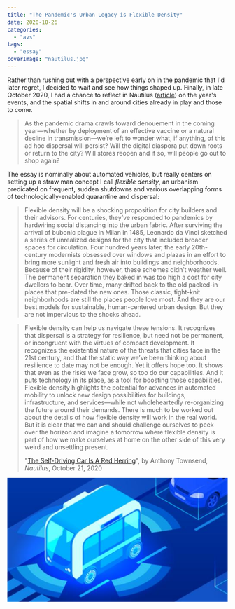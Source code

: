 ```yaml
---
title: "The Pandemic's Urban Legacy is Flexible Density"
date: 2020-10-26
categories: 
  - "avs"
tags: 
  - "essay"
coverImage: "nautilus.jpg"
---
```


Rather than rushing out with a perspective early on in the pandemic that I'd later regret, I decided to wait and see how things shaped up. Finally, in late October 2020, I had a chance to reflect in Nautilus ([article](http://nautil.us/issue/92/frontiers/the-self_driving-car-is-a-red-herring)) on the year's events, and the spatial shifts in and around cities already in play and those to come.

> As the pandemic drama crawls toward denouement in the coming year—whether by deployment of an effective vaccine or a natural decline in transmission—we’re left to wonder what, if anything, of this ad hoc dispersal will persist? Will the digital diaspora put down roots or return to the city? Will stores reopen and if so, will people go out to shop again?

The essay is nominally about automated vehicles, but really centers on setting up a straw man concept I call _flexible density_, an urbanism predicated on frequent, sudden shutdowns and various overlapping forms of technologically-enabled quarantine and dispersal:

> Flexible density will be a shocking proposition for city builders and their advisors. For centuries, they’ve responded to pandemics by hardwiring social distancing into the urban fabric. After surviving the arrival of bubonic plague in Milan in 1485, Leonardo da Vinci sketched a series of unrealized designs for the city that included broader spaces for circulation. Four hundred years later, the early 20th-century modernists obsessed over windows and plazas in an effort to bring more sunlight and fresh air into buildings and neighborhoods. Because of their rigidity, however, these schemes didn’t weather well. The permanent separation they baked in was too high a cost for city dwellers to bear. Over time, many drifted back to the old packed-in places that pre-dated the new ones. Those classic, tight-knit neighborhoods are still the places people love most. And they are our best models for sustainable, human-centered urban design. But they are not impervious to the shocks ahead.

> Flexible density can help us navigate these tensions. It recognizes that dispersal is a strategy for resilience, but need not be permanent, or incongruent with the virtues of compact development. It recognizes the existential nature of the threats that cities face in the 21st century, and that the static way we’ve been thinking about resilience to date may not be enough. Yet it offers hope too. It shows that even as the risks we face grow, so too do our capabilities. And it puts technology in its place, as a tool for boosting those capabilities. Flexible density highlights the potential for advances in automated mobility to unlock new design possibilities for buildings, infrastructure, and services—while not wholeheartedly re-organizing the future around their demands. There is much to be worked out about the details of how flexible density will work in the real world. But it is clear that we can and should challenge ourselves to peek over the horizon and imagine a tomorrow where flexible density is part of how we make ourselves at home on the other side of this very weird and unsettling present.
> 
> "[The Self-Driving Car Is A Red Herring](http://nautil.us/issue/92/frontiers/the-self_driving-car-is-a-red-herring)", by Anthony Townsend, _Nautilus_, October 21, 2020

![](images/nautilus.jpg)
